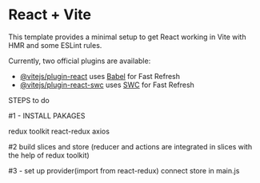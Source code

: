 # React + Vite

This template provides a minimal setup to get React working in Vite with HMR and some ESLint rules.

Currently, two official plugins are available:

- [@vitejs/plugin-react](https://github.com/vitejs/vite-plugin-react/blob/main/packages/plugin-react/README.md) uses [Babel](https://babeljs.io/) for Fast Refresh
- [@vitejs/plugin-react-swc](https://github.com/vitejs/vite-plugin-react-swc) uses [SWC](https://swc.rs/) for Fast Refresh



STEPS to do

#1 - INSTALL PAKAGES

redux toolkit 
react-redux
axios

#2 build slices and store (reducer and actions are integrated in slices with the help of redux toolkit)

#3 -  set up provider(import from react-redux) connect store in main.js